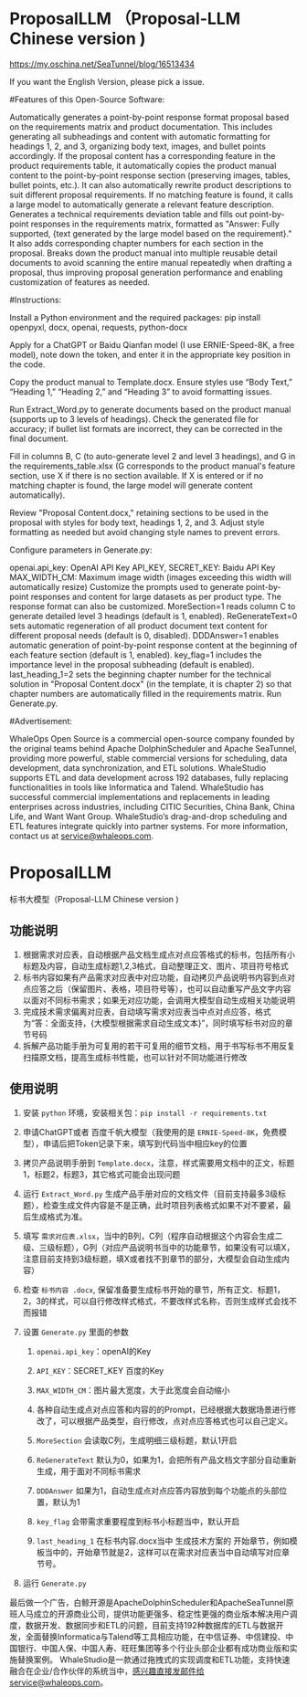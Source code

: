 # ProposalLLM （Proposal-LLM Chinese version )

https://my.oschina.net/SeaTunnel/blog/16513434

If you want the English Version, please pick a issue.

#Features of this Open-Source Software:

Automatically generates a point-by-point response format proposal based on the requirements matrix and product documentation. This includes generating all subheadings and content with automatic formatting for headings 1, 2, and 3, organizing body text, images, and bullet points accordingly.
If the proposal content has a corresponding feature in the product requirements table, it automatically copies the product manual content to the point-by-point response section (preserving images, tables, bullet points, etc.). It can also automatically rewrite product descriptions to suit different proposal requirements. If no matching feature is found, it calls a large model to automatically generate a relevant feature description.
Generates a technical requirements deviation table and fills out point-by-point responses in the requirements matrix, formatted as "Answer: Fully supported, {text generated by the large model based on the requirement}." It also adds corresponding chapter numbers for each section in the proposal.
Breaks down the product manual into multiple reusable detail documents to avoid scanning the entire manual repeatedly when drafting a proposal, thus improving proposal generation performance and enabling customization of features as needed.

#Instructions:

Install a Python environment and the required packages: pip install openpyxl, docx, openai, requests, python-docx

Apply for a ChatGPT or Baidu Qianfan model (I use ERNIE-Speed-8K, a free model), note down the token, and enter it in the appropriate key position in the code.

Copy the product manual to Template.docx. Ensure styles use “Body Text,” “Heading 1,” “Heading 2,” and “Heading 3” to avoid formatting issues.

Run Extract_Word.py to generate documents based on the product manual (supports up to 3 levels of headings). Check the generated file for accuracy; if bullet list formats are incorrect, they can be corrected in the final document.

Fill in columns B, C (to auto-generate level 2 and level 3 headings), and G in the requirements_table.xlsx (G corresponds to the product manual's feature section, use X if there is no section available. If X is entered or if no matching chapter is found, the large model will generate content automatically).

Review "Proposal Content.docx," retaining sections to be used in the proposal with styles for body text, headings 1, 2, and 3. Adjust style formatting as needed but avoid changing style names to prevent errors.

Configure parameters in Generate.py:

openai.api_key: OpenAI API Key
API_KEY, SECRET_KEY: Baidu API Key
MAX_WIDTH_CM: Maximum image width (images exceeding this width will automatically resize)
Customize the prompts used to generate point-by-point responses and content for large datasets as per product type. The response format can also be customized.
MoreSection=1 reads column C to generate detailed level 3 headings (default is 1, enabled).
ReGenerateText=0 sets automatic regeneration of all product document text content for different proposal needs (default is 0, disabled).
DDDAnswer=1 enables automatic generation of point-by-point response content at the beginning of each feature section (default is 1, enabled).
key_flag=1 includes the importance level in the proposal subheading (default is enabled).
last_heading_1=2 sets the beginning chapter number for the technical solution in "Proposal Content.docx" (in the template, it is chapter 2) so that chapter numbers are automatically filled in the requirements matrix.
Run Generate.py.

#Advertisement:

WhaleOps Open Source is a commercial open-source company founded by the original teams behind Apache DolphinScheduler and Apache SeaTunnel, providing more powerful, stable commercial versions for scheduling, data development, data synchronization, and ETL solutions. WhaleStudio supports ETL and data development across 192 databases, fully replacing functionalities in tools like Informatica and Talend. WhaleStudio has successful commercial implementations and replacements in leading enterprises across industries, including CITIC Securities, China Bank, China Life, and Want Want Group. WhaleStudio’s drag-and-drop scheduling and ETL features integrate quickly into partner systems. For more information, contact us at service@whaleops.com.

# ProposalLLM
标书大模型（Proposal-LLM Chinese version )

## 功能说明

1. 根据需求对应表，自动根据产品文档生成点对点应答格式的标书，包括所有小标题及内容，自动生成标题1,2,3格式，自动整理正文、图片、项目符号格式
2. 标书内容如果有产品需求对应表中对应功能，自动拷贝产品说明书内容到点对点应答之后（保留图片、表格，项目符号等），也可以自动重写产品文字内容以面对不同标书需求；如果无对应功能，会调用大模型自动生成相关功能说明
3. 完成技术需求偏离对应表，自动填写需求对应表当中点对点应答，格式为“答：全面支持，{大模型根据需求自动生成文本}”，同时填写标书对应的章节号码
4. 拆解产品功能手册为可复用的若干可复用的细节文档，用于书写标书不用反复扫描原文档，提高生成标书性能，也可以针对不同功能进行修改

## 使用说明

1. 安装 `python` 环境，安装相关包：`pip install -r requirements.txt`
2. 申请ChatGPT或者 百度千帆大模型（我使用的是 `ERNIE-Speed-8K`，免费模型），申请后把Token记录下来，填写到代码当中相应key的位置
3. 拷贝产品说明手册到 `Template.docx`，注意，样式需要用文档中的正文，标题1，标题2，标题3，其它格式可能会出现问题
4. 运行 `Extract_Word.py` 生成产品手册对应的文档文件（目前支持最多3级标题），检查生成文件内容是不是正确，此时项目列表格式如果不对不要紧，最后生成格式为准。
5. 填写 `需求对应表.xlsx`，当中的B列，C列（程序自动根据这个内容会生成二级、三级标题），G列（对应产品说明书当中的功能章节，如果没有可以填X，注意目前支持到3级标题，填X或者找不到章节的部分，大模型会自动生成内容）
6. 检查 `标书内容 .docx`, 保留准备要生成标书开始的章节，所有正文、标题1，2，3的样式，可以自行修改样式格式，不要改样式名称，否则生成样式会找不而报错
7. 设置 `Generate.py` 里面的参数
   1. `openai.api_key`：openAI的Key

   2. `API_KEY`：SECRET_KEY 百度的Key

   3. `MAX_WIDTH_CM`：图片最大宽度，大于此宽度会自动缩小

   4. 各种自动生成点对点应答和内容的的Prompt，已经根据大数据场景进行修改了，可以根据产品类型，自行修改，点对点应答格式也可以自己定义。

   5. `MoreSection` 会读取C列，生成明细三级标题，默认1开启

   6. `ReGenerateText` 默认为0，如果为1，会把所有产品文档文字部分自动重新生成，用于面对不同标书需求

   7. `DDDAnswer` 如果为1，自动生成点对点应答内容放到每个功能点的头部位置，默认为1

   8. `key_flag` 会带需求重要程度到标书小标题当中，默认开启

   9. `last_heading_1` 在标书内容.docx当中 生成技术方案的 开始章节，例如模板当中的，开始章节就是2，这样可以在需求对应表当中自动填写对应章节号。

8. 运行 `Generate.py`

最后做一个广告，白鲸开源是ApacheDolphinScheduler和ApacheSeaTunnel原班人马成立的开源商业公司，提供功能更强多、稳定性更强的商业版本解决用户调度，数据开发、数据同步和ETL的问题，目前支持192种数据库的ETL与数据开发，全面替换Informatica与Talend等工具相应功能，在中信证券、中信建投、中国银行、中国人保、中国人寿、旺旺集团等多个行业头部企业都有成功商业版和实施替换案例。
WhaleStudio是一款通过拖拽式的实现调度和ETL功能，支持快速融合在企业/合作伙伴的系统当中，感兴趣直接发邮件给service@whaleops.com。
